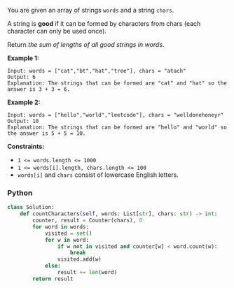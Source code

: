 You are given an array of strings  `words`  and a string  `chars`.

A string is  **good**  if it can be formed by characters from chars (each character can only be used once).

Return  _the sum of lengths of all good strings in words_.

**Example 1:**
```
Input: words = ["cat","bt","hat","tree"], chars = "atach"
Output: 6
Explanation: The strings that can be formed are "cat" and "hat" so the answer is 3 + 3 = 6.
```

**Example 2:**
```
Input: words = ["hello","world","leetcode"], chars = "welldonehoneyr"
Output: 10
Explanation: The strings that can be formed are "hello" and "world" so the answer is 5 + 5 = 10.
```

**Constraints:**

-   `1 <= words.length <= 1000`
-   `1 <= words[i].length, chars.length <= 100`
-   `words[i]`  and  `chars`  consist of lowercase English letters.


### Python
```python
class Solution:
    def countCharacters(self, words: List[str], chars: str) -> int:
        counter, result = Counter(chars), 0
        for word in words:
            visited = set()
            for w in word:
                if w not in visited and counter[w] < word.count(w):
                    break
                visited.add(w)
            else:
                result += len(word)
        return result
```